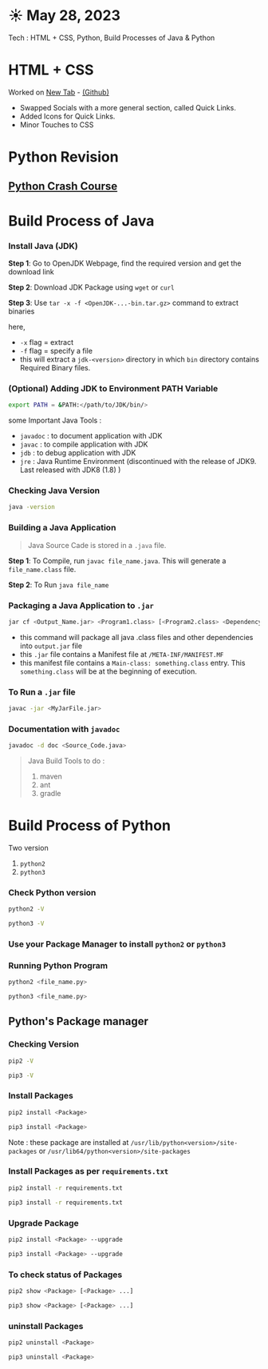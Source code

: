 # ☀️ May 28, 2023
Tech : HTML + CSS, Python, Build Processes of Java & Python

# HTML + CSS

Worked on [New Tab](https://thekarananand.github.io/NewTab/) - [(Github)](https://github.com/thekarananand/NewTab)

- Swapped Socials with a more general section, called Quick Links.
- Added Icons for Quick Links.
- Minor Touches to CSS

# Python Revision

## [Python Crash Course](https://www.youtube.com/watch?v=t8pPdKYpowI)

# Build Process of Java

### Install Java (JDK)

**Step 1**: Go to OpenJDK Webpage, find the required version and get the download link

**Step 2**: Download JDK Package using `wget` or `curl`

**Step 3**: Use `tar -x -f <OpenJDK-...-bin.tar.gz>` command to extract binaries

here,
- `-x` flag = extract
- `-f` flag = specify a file
- this will extract a `jdk-<version>` directory in which `bin` directory contains Required Binary files.

### (Optional) Adding JDK to Environment PATH Variable
``` bash
export PATH = &PATH:</path/to/JDK/bin/>
```

some Important Java Tools :
- `javadoc` : to document application with JDK
- `javac` : to compile application with JDK
- `jdb` : to debug application with JDK
- `jre` : Java Runtime Environment (discontinued with the release of JDK9. Last released with JDK8 (1.8) )


### Checking Java Version
``` bash
java -version
```

### Building a Java Application

> Java Source Cade is stored in a `.java` file.

**Step 1**: To Compile, run `javac file_name.java`. This will generate a `file_name.class` file.

**Step 2**: To Run `java file_name`

### Packaging a Java Application to `.jar`

``` bash
jar cf <Output_Name.jar> <Program1.class> [<Program2.class> <Dependency1> <Dependency2>....]
```

- this command will package all java .class files and other dependencies into `output.jar` file
- this `.jar` file contains a Manifest file at `/META-INF/MANIFEST.MF`
- this manifest file contains a `Main-class: something.class` entry. This `something.class` will be at the beginning of execution.

### To Run a `.jar` file

``` bash
javac -jar <MyJarFile.jar>
```

### Documentation with `javadoc`
``` bash
javadoc -d doc <Source_Code.java>
```

> Java Build Tools to do :
> 1. maven
> 2. ant
> 3. gradle

# Build Process of Python

Two version 

1. `python2` 
2. `python3` 

### Check Python version

``` bash
python2 -V
```

``` bash
python3 -V
```

### Use your Package Manager to install `python2` or `python3`

### Running Python Program

``` bash
python2 <file_name.py>
```

``` bash
python3 <file_name.py>
```

## Python's Package manager

### Checking Version
``` bash
pip2 -V
```

``` bash
pip3 -V
```

### Install Packages
``` bash
pip2 install <Package>
```

``` bash
pip3 install <Package>
```

Note : these package are installed at `/usr/lib/python<version>/site-packages` or `/usr/lib64/python<version>/site-packages`

### Install Packages as per `requirements.txt`
``` bash
pip2 install -r requirements.txt
```

``` bash
pip3 install -r requirements.txt
```

### Upgrade Package
``` bash
pip2 install <Package> --upgrade
```

``` bash
pip3 install <Package> --upgrade
```

### To check status of Packages
``` bash
pip2 show <Package> [<Package> ...]
```

``` bash
pip3 show <Package> [<Package> ...]
```

### uninstall Packages
``` bash
pip2 uninstall <Package>
```

``` bash
pip3 uninstall <Package>
```
